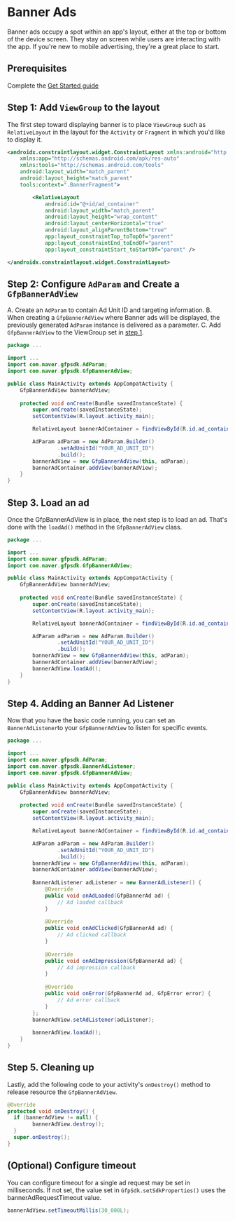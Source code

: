 # Banner Ads

Banner ads occupy a spot within an app's layout, either at the top or bottom of the device screen. They stay on screen while users are interacting with the app. If you're new to mobile advertising, they're a great place to start.

## Prerequisites 

Complete the [Get Started guide](../../README.md)

## Step 1: Add `ViewGroup` to the layout

The first step toward displaying banner is to place `ViewGroup` such as `RelativeLayout` 
in the layout for the `Activity` or `Fragment` in which you'd like to display it. 

```xml
<androidx.constraintlayout.widget.ConstraintLayout xmlns:android="http://schemas.android.com/apk/res/android"
    xmlns:app="http://schemas.android.com/apk/res-auto"
    xmlns:tools="http://schemas.android.com/tools"
    android:layout_width="match_parent"
    android:layout_height="match_parent"
    tools:context=".BannerFragment">

        <RelativeLayout
            android:id="@+id/ad_container"
            android:layout_width="match_parent"
            android:layout_height="wrap_content"
            android:layout_centerHorizontal="true"
            android:layout_alignParentBottom="true"
            app:layout_constraintTop_toTopOf="parent"
            app:layout_constraintEnd_toEndOf="parent"
            app:layout_constraintStart_toStartOf="parent" />

</androidx.constraintlayout.widget.ConstraintLayout>
```

## Step 2: Configure `AdParam` and Create a `GfpBannerAdView`

A. Create an `AdParam` to contain Ad Unit ID and targeting information. 
B. When creating a `GfpBannerAdView` where Banner ads will be displayed, the previously generated `AdParam` instance is delivered as a parameter. 
C. Add `GfpBannerAdView` to the ViewGroup set in [step 1](#step-1-add-viewgroup-to-the-layout).

```java
package ...

import ...
import com.naver.gfpsdk.AdParam;
import com.naver.gfpsdk.GfpBannerAdView;

public class MainActivity extends AppCompatActivity {
    GfpBannerAdView bannerAdView;
    
    protected void onCreate(Bundle savedInstanceState) {
        super.onCreate(savedInstanceState);
        setContentView(R.layout.activity_main);

        RelativeLayout bannerAdContainer = findViewById(R.id.ad_container);

        AdParam adParam = new AdParam.Builder()
                .setAdUnitId("YOUR_AD_UNIT_ID")
                .build();
        bannerAdView = new GfpBannerAdView(this, adParam);
        bannerAdContainer.addView(bannerAdView);
    }
}
```

## Step 3. Load an ad

Once the GfpBannerAdView is in place, the next step is to load an ad. That's done with the `loadAd()` method in the `GfpBannerAdView` class.

```java
package ...

import ...
import com.naver.gfpsdk.AdParam;
import com.naver.gfpsdk.GfpBannerAdView;

public class MainActivity extends AppCompatActivity {
    GfpBannerAdView bannerAdView;
    
    protected void onCreate(Bundle savedInstanceState) {
        super.onCreate(savedInstanceState);
        setContentView(R.layout.activity_main);

        RelativeLayout bannerAdContainer = findViewById(R.id.ad_container);

        AdParam adParam = new AdParam.Builder()
                .setAdUnitId("YOUR_AD_UNIT_ID")
                .build();
        bannerAdView = new GfpBannerAdView(this, adParam);
        bannerAdContainer.addView(bannerAdView);
        bannerAdView.loadAd();
    }
}
```

## Step 4. Adding an Banner Ad Listener

Now that you have the basic code running, you can set an `BannerAdListener`to your `GfpBannerAdView` to listen for specific events.

```java
package ...

import ...
import com.naver.gfpsdk.AdParam;
import com.naver.gfpsdk.BannerAdListener;
import com.naver.gfpsdk.GfpBannerAdView;

public class MainActivity extends AppCompatActivity {
    GfpBannerAdView bannerAdView;
    
    protected void onCreate(Bundle savedInstanceState) {
        super.onCreate(savedInstanceState);
        setContentView(R.layout.activity_main);

        RelativeLayout bannerAdContainer = findViewById(R.id.ad_container);

        AdParam adParam = new AdParam.Builder()
                .setAdUnitId("YOUR_AD_UNIT_ID")
                .build();
        bannerAdView = new GfpBannerAdView(this, adParam);
        bannerAdContainer.addView(bannerAdView);
        
        BannerAdListener adListener = new BannerAdListener() {
            @Override
            public void onAdLoaded(GfpBannerAd ad) {
                // Ad loaded callback
            }
            
            @Override 
            public void onAdClicked(GfpBannerAd ad) {
                // Ad clicked callback
            }
            
            @Override
            public void onAdImpression(GfpBannerAd ad) {
                // Ad impression callback
            }
            
            @Override
            public void onError(GfpBannerAd ad, GfpError error) {
                // Ad error callback
            }
        };
        bannerAdView.setAdListener(adListener);
        
        bannerAdView.loadAd();
    }
}
```

## Step 5. Cleaning up

Lastly, add the following code to your activity's `onDestroy()` method to release resource the `GfpBannerAdView`.

```java
@Override
protected void onDestroy() {
  if (bannerAdView != null) {
        bannerAdView.destroy(); 
  }
  super.onDestroy();
}
```

## (Optional) Configure timeout

You can configure timeout for a single ad request may be set in milliseconds. If not set, the value set in `GfpSdk.setSdkProperties()` uses the bannerAdRequestTimeout value.

```java
bannerAdView.setTimeoutMillis(30_000L);
```
